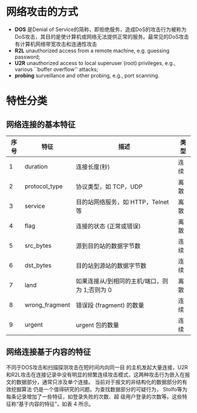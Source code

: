 # 网络攻击的方式
+ **DOS** 是Denial of Service的简称，即拒绝服务，造成DoS的攻击行为被称为DoS攻击，其目的是使计算机或网络无法提供正常的服务。最常见的DoS攻击有计算机网络带宽攻击和连通性攻击
+ **R2L** unauthorized access from a remote machine, e.g. guessing password;
+ **U2R**  unauthorized access to local superuser (root) privileges, e.g., various ``buffer overflow'' attacks;
+ **probing** surveillance and other probing, e.g., port scanning.

# 特性分类

## 网络连接的基本特征

序号    |     特征        |    描述                                         |        类型
-------|----------------|-------------------------------------------------|----------------
1      | duration       |  连接长度(秒)                                     |  连续
2      | protocol_type  |协议类型，如 TCP，UDP                               | 离散
3      | service        |目的站网络服务，如 HTTP，Telnet 等                   | 离散
4      | flag           |连接的状态 (正常或错误)                              | 离散
5      | src_bytes      |源到目的站的数据字节数                               |  连续
6      | dst_bytes      |目的站到源站的数据字节数                              | 连续
7      | land           |如果连接从/到相同的主机/端口，则 为 1;否则为 0          | 离散
8      | wrong_fragment |错误段 (fragment) 的数量                            | 连续
9      | urgent         |urgent 包的数量                                    | 连续

## 网络连接基于内容的特征

不同于DOS攻击和扫描探测攻击在短时间内向同一目的主机发起大量连接，U2R和R2L攻击在连接记录中没有明显的频繁连续攻击模式，这两种攻击行为嵌入在报文的数据部分，通常只涉及单个连接。当前对于报文的非结构化的数据部分的有效挖掘算法 仍是一个值得研究的问题。为查找数据部分的可疑行为， Stolfo等为每条记录增加了一些特征，如登录失败的次数、超 级用户登录的次数等。这些特征称“基于内容的特征”，如表 4 所示。